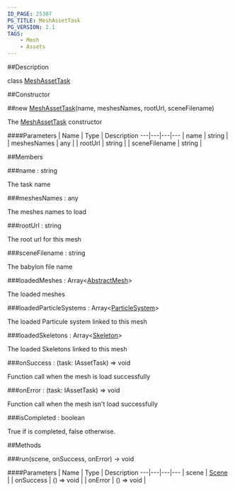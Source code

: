 ```yaml
---
ID_PAGE: 25307
PG_TITLE: MeshAssetTask
PG_VERSION: 2.1
TAGS:
    - Mesh
    - Assets
---
```

##Description

class [MeshAssetTask](/classes/2.2/MeshAssetTask)



##Constructor

##new [MeshAssetTask](/classes/2.2/MeshAssetTask)(name, meshesNames, rootUrl, sceneFilename)

The [MeshAssetTask](/classes/2.2/MeshAssetTask) constructor

####Parameters
 | Name | Type | Description
---|---|---|---
 | name | string | 
 | meshesNames | any | 
 | rootUrl | string | 
 | sceneFilename | string | 

##Members

###name : string

The task name

###meshesNames : any

The meshes names to load

###rootUrl : string

The root url for this mesh

###sceneFilename : string

The babylon file name

###loadedMeshes : Array&lt;[AbstractMesh](/classes/2.2/AbstractMesh)&gt;

The loaded meshes

###loadedParticleSystems : Array&lt;[ParticleSystem](/classes/2.2/ParticleSystem)&gt;

The loaded Particule system linked to this mesh

###loadedSkeletons : Array&lt;[Skeleton](/classes/2.2/Skeleton)&gt;

The loaded Skeletons linked to this mesh

###onSuccess : (task: IAssetTask) =&gt; void

Function call when the mesh is load successfully

###onError : (task: IAssetTask) =&gt; void

Function call when the mesh isn't load successfully

###isCompleted : boolean

True if is completed, false otherwise.

##Methods

###run(scene, onSuccess, onError) &rarr; void



####Parameters
 | Name | Type | Description
---|---|---|---
 | scene | [Scene](/classes/2.2/Scene) | 
 | onSuccess | () =&gt; void | 
 | onError | () =&gt; void | 

